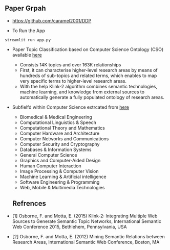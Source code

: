 ## Paper Grpah

- https://github.com/caramel2001/DDP

- To Run the App

`streamlit run app.py`

- Paper Topic Classification based on Computer Science Ontology (CSO) available <a href ="https://cso.kmi.open.ac.uk/download/version-3.3/cso_v3.3.csv">here</a>

  - Consists 14K topics and over 163K relationships
  - First, it can characterise higher-level research areas by means of hundreds of sub-topics and related terms, which enables to map very specific terms to higher-level research areas.
  - With the help Klink-2 algorithm combines semantic technologies, machine learning, and knowledge from external sources to automatically generate a fully populated ontology of research areas.

- Subfielfd within Computer Science extrcated from <a href='www.research.com'>here</a>

  - Biomedical & Medical Engineering
  - Computational Linguistics & Speech
  - Computational Theory and Mathematics
  - Computer Hardware and Architecture
  - Computer Networks and Communications
  - Computer Security and Cryptography
  - Databases & Information Systems
  - General Computer Science
  - Graphics and Computer-Aided Design
  - Human Computer Interaction
  - Image Processing & Computer Vision
  - Machine Learning & Artificial intelligence
  - Software Engineering & Programming
  - Web, Mobile & Multimedia Technologies

  ## Refrences

- [1] Osborne, F. and Motta, E. (2015) Klink-2: Integrating Multiple Web Sources to Generate Semantic Topic Networks, International Semantic Web Conference 2015, Bethlehem, Pennsylvania, USA
- [2] Osborne, F. and Motta, E. (2012) Mining Semantic Relations between Research Areas, International Semantic Web Conference, Boston, MA
